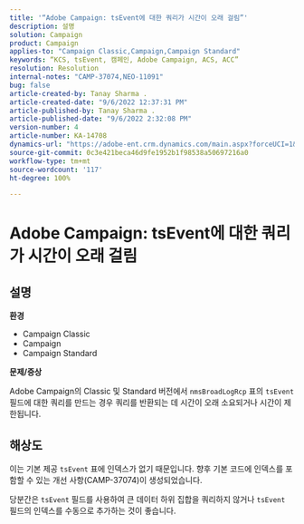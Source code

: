 ```yaml
---
title: '“Adobe Campaign: tsEvent에 대한 쿼리가 시간이 오래 걸림”'
description: 설명
solution: Campaign
product: Campaign
applies-to: "Campaign Classic,Campaign,Campaign Standard"
keywords: “KCS, tsEvent, 캠페인, Adobe Campaign, ACS, ACC”
resolution: Resolution
internal-notes: "CAMP-37074,NEO-11091"
bug: false
article-created-by: Tanay Sharma .
article-created-date: "9/6/2022 12:37:31 PM"
article-published-by: Tanay Sharma .
article-published-date: "9/6/2022 2:32:08 PM"
version-number: 4
article-number: KA-14708
dynamics-url: "https://adobe-ent.crm.dynamics.com/main.aspx?forceUCI=1&pagetype=entityrecord&etn=knowledgearticle&id=a03690ab-e02d-ed11-9db1-002248086735"
source-git-commit: 0c3e421beca46d9fe1952b1f98538a50697216a0
workflow-type: tm+mt
source-wordcount: '117'
ht-degree: 100%

---
```


# Adobe Campaign: tsEvent에 대한 쿼리가 시간이 오래 걸림

## 설명


<b>환경</b>

- Campaign Classic
- Campaign
- Campaign Standard




<b>문제/증상</b>

Adobe Campaign의 Classic 및 Standard 버전에서 `nmsBroadLogRcp` 표의 `tsEvent` 필드에 대한 쿼리를 만드는 경우 쿼리를 반환되는 데 시간이 오래 소요되거나 시간이 제한됩니다.


## 해상도


이는 기본 제공 `tsEvent` 표에 인덱스가 없기 때문입니다. 향후 기본 코드에 인덱스를 포함할 수 있는 개선 사항(CAMP-37074)이 생성되었습니다.

당분간은 `tsEvent` 필드를 사용하여 큰 데이터 하위 집합을 쿼리하지 않거나 `tsEvent` 필드의 인덱스를 수동으로 추가하는 것이 좋습니다.

